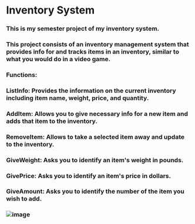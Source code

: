 # Inventory System
### This is my semester project of my inventory system.

### This project consists of an inventory management system that provides info for and tracks items in an inventory, similar to what you would do in a video game.

### Functions:
### ListInfo: Provides the information on the current inventory including item name, weight, price, and quantity.
### AddItem: Allows you to give necessary info for a new item and adds that item to the inventory.
### RemoveItem: Allows to take a selected item away and update to the inventory.
### GiveWeight: Asks you to identify an item's weight in pounds.
### GivePrice: Asks you to identify an item's price in dollars.
### GiveAmount: Asks you to identify the number of the item you wish to add.

### ![image](https://github.com/mla1234-max/Semester-Project/assets/143227672/8b0bb064-9863-4636-affe-ad3af2debd88)
